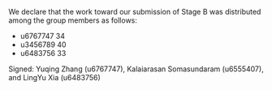 We declare that the work toward our submission of Stage B was distributed among the group members as follows:

* u6767747 34
* u3456789 40
* u6483756 33

Signed: Yuqing Zhang (u6767747), Kalaiarasan Somasundaram (u6555407), and LingYu Xia (u6483756)
